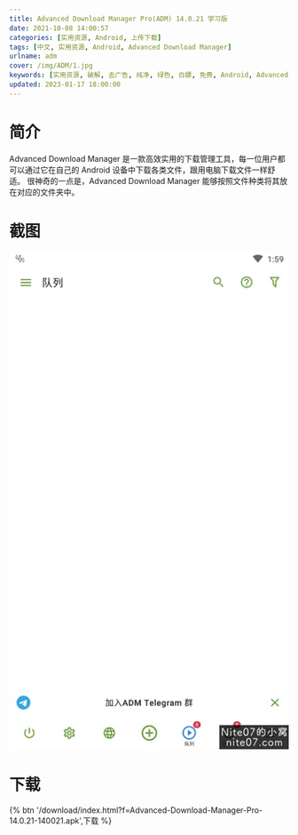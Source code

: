 ```yaml
---
title: Advanced Download Manager Pro(ADM) 14.0.21 学习版
date: 2021-10-08 14:00:57
categories: [实用资源, Android, 上传下载]
tags: [中文, 实用资源, Android, Advanced Download Manager]
urlname: adm
cover: /img/ADM/1.jpg
keywords: [实用资源, 破解, 去广告, 纯净, 绿色, 白嫖, 免费, Android, Advanced Download Manager]
updated: 2023-01-17 18:00:00
---
```


# 简介

Advanced Download Manager 是一款高效实用的下载管理工具，每一位用户都可以通过它在自己的 Android 设备中下载各类文件，跟用电脑下载文件一样舒适。 很神奇的一点是，Advanced Download Manager 能够按照文件种类将其放在对应的文件夹中。

# 截图

![](/img/ADM/2.jpg)

# 下载

{% btn '/download/index.html?f=Advanced-Download-Manager-Pro-14.0.21-140021.apk',下载 %}
